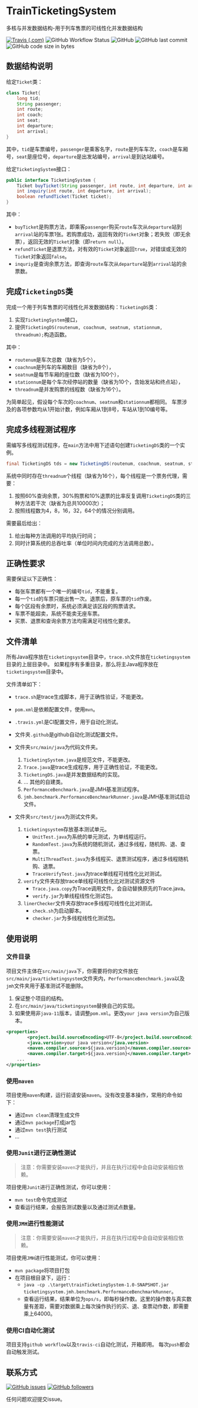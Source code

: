 # TrainTicketingSystem

多核与并发数据结构-用于列车售票的可线性化并发数据结构

[![Travis (.com)](https://img.shields.io/travis/com/specialpointcentral/TrainTicketingSystem?logo=travis-ci&logoColor=white&style=flat-square&link=https://travis-ci.com/specialpointcentral/TrainTicketingSystem)](https://travis-ci.com/specialpointcentral/TrainTicketingSystem)
![GitHub Workflow Status](https://img.shields.io/github/workflow/status/specialpointcentral/TrainTicketingSystem/Java%20CI%20with%20Maven?logo=github&logoColor=whhite&style=flat-square)
![GitHub](https://img.shields.io/github/license/specialpointcentral/TrainTicketingSystem?style=flat-square)
![GitHub last commit](https://img.shields.io/github/last-commit/specialpointcentral/TrainTicketingSystem?style=flat-square)
![GitHub code size in bytes](https://img.shields.io/github/languages/code-size/specialpointcentral/TrainTicketingSystem?style=flat-square)

## 数据结构说明

给定`Ticket`类：

```java
class Ticket{
    long tid;
    String passenger;
    int route;
    int coach;
    int seat;
    int departure;
    int arrival;
}
```

其中，`tid`是车票编号，`passenger`是乘客名字，`route`是列车车次，`coach`是车厢号，`seat`是座位号，`departure`是出发站编号，`arrival`是到达站编号。

给定`TicketingSystem`接口：

```java
public interface TicketingSystem {
    Ticket buyTicket(String passenger, int route, int departure, int arrival);
    int inquiry(int route, int departure, int arrival);
    boolean refundTicket(Ticket ticket);
}
```

其中：

- `buyTicket`是购票方法，即乘客`passenger`购买`route`车次从`departure`站到`arrival`站的车票1张。若购票成功，返回有效的`Ticket`对象；若失败（即无余票），返回无效的`Ticket`对象（即`return null`）。
- `refundTicket`是退票方法，对有效的`Ticket`对象返回`true`，对错误或无效的`Ticket`对象返回`false`。
- `inquriy`是查询余票方法，即查询`route`车次从`departure`站到`arrival`站的余票数。

## 完成`TicketingDS`类

完成一个用于列车售票的可线性化并发数据结构：`TicketingDS`类：

1. 实现`TicketingSystem`接口，
2. 提供`TicketingDS(routenum, coachnum, seatnum, stationnum, threadnum);`构造函数。

其中：

- `routenum`是车次总数（缺省为5个），
- `coachnum`是列车的车厢数目（缺省为8个），
- `seatnum`是每节车厢的座位数（缺省为100个），
- `stationnum`是每个车次经停站的数量（缺省为10个，含始发站和终点站），
- `threadnum`是并发购票的线程数（缺省为16个）。

为简单起见，假设每个车次的`coachnum`、`seatnum`和`stationnum`都相同。
车票涉及的各项参数均从1开始计数，例如车厢从1到8号，车站从1到10编号等。

## 完成多线程测试程序

需编写多线程测试程序，在`main`方法中用下述语句创建`TicketingDS`类的一个实例。

```java
final TicketingDS tds = new TicketingDS(routenum, coachnum, seatnum, stationnum, threadnum);
```

系统中同时存在`threadnum`个线程（缺省为16个），每个线程是一个票务代理，需要：

1. 按照60%查询余票，30%购票和10%退票的比率反复调用`TicketingDS`类的三种方法若干次（缺省为总共10000次）；
2. 按照线程数为4，8，16，32，64个的情况分别调用。

需要最后给出：

1. 给出每种方法调用的平均执行时间；
2. 同时计算系统的总吞吐率（单位时间内完成的方法调用总数）。

## 正确性要求

需要保证以下正确性：

- 每张车票都有一个唯一的编号`tid`，不能重复。
- 每一个`tid`的车票只能出售一次。退票后，原车票的`tid`作废。
- 每个区段有余票时，系统必须满足该区段的购票请求。
- 车票不能超卖，系统不能卖无座车票。
- 买票、退票和查询余票方法均需满足可线性化要求。

## 文件清单

所有Java程序放在`ticketingsystem`目录中，`trace.sh`文件放在`ticketingsystem`目录的上层目录中。
如果程序有多重目录，那么将主Java程序放在`ticketingsystem`目录中。

文件清单如下：

- `trace.sh`是trace生成脚本，用于正确性验证，不能更改。
- `pom.xml`是依赖配置文件，使用`mvn`。
- `.travis.yml`是CI配置文件，用于自动化测试。
- 文件夹`.github`是github自动化测试配置文件。
- 文件夹`src/main/java`为代码文件夹。
    1. `TicketingSystem.java`是规范文件，不能更改。
    2. `Trace.java`是trace生成程序，用于正确性验证，不能更改。
    3. `TicketingDS.java`是并发数据结构的实现。
    4. ... 其他的自建类。
    5. `PerformanceBenchmark.java`是JMH基准测试程序。
    6. `jmh.benchmark.PerformanceBenchmarkRunner.java`是JMH基准测试启动文件。

- 文件夹`src/test/java`为测试文件夹。
    1. `ticketingsystem`存放基本测试单元。
        - `UnitTest.java`为系统的单元测试，为单线程运行。
        - `RandomTest.java`为系统的随机测试，通过多线程，随机购、退、查票。
        - `MultiThreadTest.java`为多线程买、退票测试程序，通过多线程随机购、退票。
        - `TraceVerifyTest.java`为trace单线程可线性化比对测试。
    2. `verify`文件夹存放trace单线程可线性化比对测试资源文件
        - `Trace.java.copy`为Trace调用文件，会自动替换原先的Trace.java。
        - `verify.jar`为单线程线性化测试包。
    3. `linerChecker`文件夹存放trace多线程可线性化比对测试。
        - `check.sh`为启动脚本。
        - `checker.jar`为多线程线性化测试包。

## 使用说明

### 文件目录

项目文件主体在`src/main/java`下，你需要将你的文件放在`src/main/java/ticketingsystem`文件夹内，`PerformanceBenchmark.java`以及`jmh`文件夹用于基准测试不能删除。

1. 保证整个项目的结构。
2. 在`src/main/java/ticketingsystem`替换自己的实现。
3. 如果使用非`java-11`版本，请调整`pom.xml`。更改`your java version`为自己版本。

```xml
<properties>
        <project.build.sourceEncoding>UTF-8</project.build.sourceEncoding>
        <java.version>your java version</java.version>
        <maven.compiler.source>${java.version}</maven.compiler.source>
        <maven.compiler.target>${java.version}</maven.compiler.target>
    ...
</properties>
```

### 使用`maven`

项目使用`maven`构建，运行前请安装`maven`。没有改变基本操作，常用的命令如下：

- 通过`mvn clean`清理生成文件
- 通过`mvn package`打成jar包
- 通过`mvn test`执行测试
- ...

### 使用`Junit`进行正确性测试

> 注意：你需要安装`maven`才能执行，并且在执行过程中会自动安装相应依赖。

项目使用`Junit`进行正确性测试，你可以使用：

- `mvn test`命令完成测试
- 查看运行结果，会报告测试数量以及通过测试点数量。

### 使用`JMH`进行性能测试

> 注意：你需要安装`maven`才能执行，并且在执行过程中会自动安装相应依赖。

项目使用`JMH`进行性能测试，你可以使用：

- `mvn package`将项目打包
- 在项目根目录下，运行：
    - `java -cp .\target\trainTicketingSystem-1.0-SNAPSHOT.jar ticketingsystem.jmh.benchmark.PerformanceBenchmarkRunner`。
    - 查看运行结果，结果单位为`ops/s`，即每秒操作数。这里的操作数与真实数量有差距，需要对数据乘上每次操作执行的买、退、查票动作数，即需要乘上64000。

### 使用CI自动化测试

项目支持`github workflow`以及`travis-ci`自动化测试，开箱即用。
每次`push`都会自动触发测试。

## 联系方式

[![GitHub issues](https://img.shields.io/github/issues/specialpointcentral/TrainTicketingSystem?style=flat-square&link=https://github.com/specialpointcentral/TrainTicketingSystem/issues)](https://github.com/specialpointcentral/TrainTicketingSystem/issues)
[![GitHub followers](https://img.shields.io/github/followers/specialpointcentral?label=specialpointcentral&style=social&link=https://github.com/specialpointcentral)](https://github.com/specialpointcentral)

任何问题欢迎提交issue。
